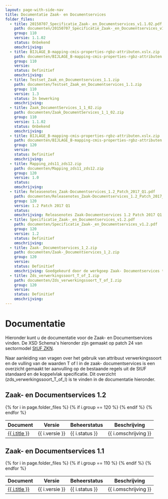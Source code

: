 ```yaml
---
layout: page-with-side-nav
title: Documentatie Zaak- en Documentservices
folder_files:
  - title: 20150707_Specificatie_Zaak-_en_Documentservices_v1.1.02.pdf
    path: documenten/20150707_Specificatie_Zaak-_en_Documentservices_v1.1.02.pdf
    group: 110
    versie: 1.1.02
    status: Onbekend
    omschrijving: 
  - title: BIJLAGE_B-mapping-cmis-properties-rgbz-attributen.xslx.zip
    path: documenten/BIJLAGE_B-mapping-cmis-properties-rgbz-attributen.xslx.zip
    group: 110
    versie: 
    status: Definitief
    omschrijving: 
  - title: Testset_Zaak_en_Documentservices_1.1.zip
    path: documenten/Testset_Zaak_en_Documentservices_1.1.zip
    group: 110
    versie: 1.3
    status: In bewerking
    omschrijving: 
  - title: Zaak_DocumentServices_1_1_02.zip
    path: documenten/Zaak_DocumentServices_1_1_02.zip
    group: 110
    versie: 1.1.02
    status: Onbekend
    omschrijving: 
  - title: BIJLAGE_B-mapping-cmis-properties-rgbz-attributen.xslx.zip
    path: documenten/BIJLAGE_B-mapping-cmis-properties-rgbz-attributen.xslx.zip
    group: 120
    versie: 
    status: Definitief
    omschrijving: 
  - title: Mapping_zds11_zds12.zip
    path: documenten/Mapping_zds11_zds12.zip
    group: 120
    versie: 1.0
    status: 
    omschrijving: 
  - title: Releasenotes_Zaak-Documentservices_1.2_Patch_2017_Q1.pdf
    path: documenten/Releasenotes_Zaak-Documentservices_1.2_Patch_2017_Q1.pdf
    group: 120
    versie: 1.2 Patch 2017 Q1
    status: 
    omschrijving: Releasenotes Zaak-Documentservices 1.2 Patch 2017 Q1
  - title: Specificatie_Zaak-_en_Documentservices_v1.2.pdf
    path: documenten/Specificatie_Zaak-_en_Documentservices_v1.2.pdf
    group: 120
    versie: 1.2
    status: Definitief
    omschrijving: 
  - title: Zaak-_Documentservices_1_2.zip
    path: documenten/Zaak-_Documentservices_1_2.zip
    group: 120
    versie: 
    status: Definitief
    omschrijving: Goedgekeurd door de werkgoep Zaak- Documentservices tijdens de bijeenkomst op 22-03-2017
  - title: Zds_verwerkingssoort_T_of_I.zip
    path: documenten/Zds_verwerkingssoort_T_of_I.zip
    group: 120
    versie: 
    status: Definitief
    omschrijving: 
---
```


# Documentatie

Hieronder kunt u de documentatie voor de Zaak- en Documentservices
vinden. De XSD Schema's hieronder zijn gemaakt op patch 24 van sectormodel [StUF
ZKN](https://vng-realisatie.github.io/StUF-ZKN/).

Naar aanleiding van vragen over het gebruik van attribuut
verwerkingssoort en de vulling van de waarden T of I in de zaak-
documentservices is een overzicht gemaakt ter aanvulling op de bestaande
regels uit de StUF standaard en de koppelvlak specificatie. Dit
overzicht (zds_verwerkingssoort_T_of_I) is te vinden in de documentatie
hieronder.

## Zaak- en Documentservices 1.2

<table>
	<thead>
		<tr>
			<th>Document</th><th>Versie</th><th>Beheerstatus</th><th>Beschrijving</th>
		</tr>
	</thead>
	<tbody>
		{% for i in page.folder_files %}
			{% if i.group == 120 %} 
				<tr>
					<td>
					  <a href="{{ i.path | base_url }}">
						{{ i.title }}
					  </a>
					</td>
					<td>{{ i.versie }}</td>
					<td>{{ i.status }}</td>
					<td>{{ i.omschrijving }}</td>
				</tr>
			{% endif %} 
		{% endfor %}
	</tbody>
</table>

## Zaak- en Documentservices 1.1

<table>
	<thead>
		<tr>
			<th>Document</th><th>Versie</th><th>Beheerstatus</th><th>Beschrijving</th>
		</tr>
	</thead>
	<tbody>
		{% for i in page.folder_files %}
			{% if i.group == 110 %} 
				<tr>
					<td>
					  <a href="{{ i.path | base_url }}">
						{{ i.title }}
					  </a>
					</td>
					<td>{{ i.versie }}</td>
					<td>{{ i.status }}</td>
					<td>{{ i.omschrijving }}</td>
				</tr>
			{% endif %} 
		{% endfor %}
	</tbody>
</table>
